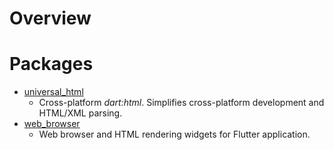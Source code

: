 # Overview
# Packages
  * [universal_html](universal_html)
    * Cross-platform _dart:html_. Simplifies cross-platform development and HTML/XML parsing.
  * [web_browser](web_browser)
    * Web browser and HTML rendering widgets for Flutter application.